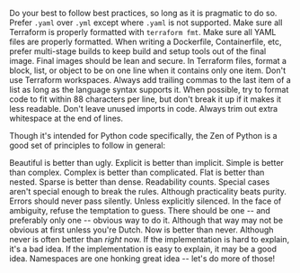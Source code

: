 Do your best to follow best practices, so long as it is pragmatic to do so.
Prefer `.yaml` over `.yml` except where `.yaml` is not supported.
Make sure all Terraform is properly formatted with `terraform fmt`.
Make sure all YAML files are properly formatted.
When writing a Dockerfile, Containerfile, etc, prefer multi-stage builds to
keep build and setup tools out of the final image. Final images should be lean
and secure.
In Terraform files, format a block, list, or object to be on one line when it
contains only one item.
Don't use Terraform workspaces.
Always add trailing commas to the last item of a list as long as the language
syntax supports it.
When possible, try to format code to fit within 88 characters per line, but
don't break it up if it makes it less readable.
Don't leave unused imports in code.
Always trim out extra whitespace at the end of lines.

Though it's intended for Python code specifically, the Zen of Python is a good
set of principles to follow in general:

Beautiful is better than ugly.
Explicit is better than implicit.
Simple is better than complex.
Complex is better than complicated.
Flat is better than nested.
Sparse is better than dense.
Readability counts.
Special cases aren't special enough to break the rules.
Although practicality beats purity.
Errors should never pass silently.
Unless explicitly silenced.
In the face of ambiguity, refuse the temptation to guess.
There should be one -- and preferably only one -- obvious way to do it.
Although that way may not be obvious at first unless you're Dutch.
Now is better than never.
Although never is often better than *right* now.
If the implementation is hard to explain, it's a bad idea.
If the implementation is easy to explain, it may be a good idea.
Namespaces are one honking great idea -- let's do more of those!
